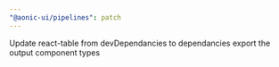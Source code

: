 ```yaml
---
"@aonic-ui/pipelines": patch
---
```


Update react-table from devDependancies to dependancies
export the output component types